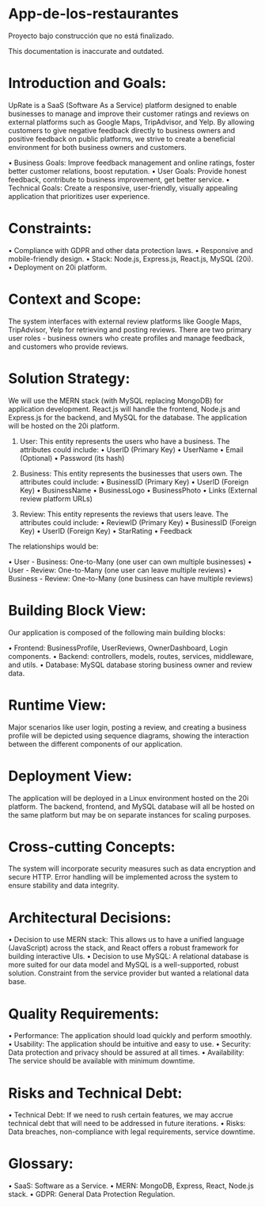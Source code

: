 # App-de-los-restaurantes
Proyecto bajo construcción que no está finalizado.


This documentation is inaccurate and outdated.
# Introduction and Goals:

UpRate is a SaaS (Software As a Service) platform designed to enable businesses to manage and improve their customer ratings and reviews on external platforms such as Google Maps, TripAdvisor, and Yelp. By allowing customers to give negative feedback directly to business owners and positive feedback on public platforms, we strive to create a beneficial environment for both business owners and customers. 

•	Business Goals: Improve feedback management and online ratings, foster better customer relations, boost reputation.
•	User Goals: Provide honest feedback, contribute to business improvement, get better service.
•	Technical Goals: Create a responsive, user-friendly, visually appealing application that prioritizes user experience.


# Constraints:

•	Compliance with GDPR and other data protection laws.
•	Responsive and mobile-friendly design.
•	Stack: Node.js, Express.js, React.js, MySQL (20i).
•	Deployment on 20i platform.


# Context and Scope:

The system interfaces with external review platforms like Google Maps, TripAdvisor, Yelp for retrieving and posting reviews. There are two primary user roles - business owners who create profiles and manage feedback, and customers who provide reviews. 


# Solution Strategy:

We will use the MERN stack (with MySQL replacing MongoDB) for application development. React.js will handle the frontend, Node.js and Express.js for the backend, and MySQL for the database. The application will be hosted on the 20i platform.

1.	User: This entity represents the users who have a business. The attributes could include:
•	UserID (Primary Key)
•	UserName
•	Email (Optional)
•	Password (its hash)

2.	Business: This entity represents the businesses that users own. The attributes could include:
•	BusinessID (Primary Key)
•	UserID (Foreign Key)
•	BusinessName
•	BusinessLogo
•	BusinessPhoto
•	Links (External review platform URLs)

3.	Review: This entity represents the reviews that users leave. The attributes could include:
•	ReviewID (Primary Key)
•	BusinessID (Foreign Key)
•	UserID (Foreign Key)
•	StarRating
•	Feedback

The relationships would be:

•	User - Business: One-to-Many (one user can own multiple businesses)
•	User - Review: One-to-Many (one user can leave multiple reviews)
•	Business - Review: One-to-Many (one business can have multiple reviews)



# Building Block View:

Our application is composed of the following main building blocks:

•	Frontend: BusinessProfile, UserReviews, OwnerDashboard, Login components.
•	Backend: controllers, models, routes, services, middleware, and utils.
•	Database: MySQL database storing business owner and review data.


# Runtime View:

Major scenarios like user login, posting a review, and creating a business profile will be depicted using sequence diagrams, showing the interaction between the different components of our application.


# Deployment View:

The application will be deployed in a Linux environment hosted on the 20i platform. The backend, frontend, and MySQL database will all be hosted on the same platform but may be on separate instances for scaling purposes.


# Cross-cutting Concepts:

The system will incorporate security measures such as data encryption and secure HTTP. Error handling will be implemented across the system to ensure stability and data integrity.


# Architectural Decisions:

•	Decision to use MERN stack: This allows us to have a unified language (JavaScript) across the stack, and React offers a robust framework for building interactive UIs.
•	Decision to use MySQL: A relational database is more suited for our data model and MySQL is a well-supported, robust solution. Constraint from the service provider but wanted a relational data base.


# Quality Requirements:

•	Performance: The application should load quickly and perform smoothly.
•	Usability: The application should be intuitive and easy to use.
•	Security: Data protection and privacy should be assured at all times.
•	Availability: The service should be available with minimum downtime.

# Risks and Technical Debt:

•	Technical Debt: If we need to rush certain features, we may accrue technical debt that will need to be addressed in future iterations.
•	Risks: Data breaches, non-compliance with legal requirements, service downtime.

# Glossary:

•	SaaS: Software as a Service.
•	MERN: MongoDB, Express, React, Node.js stack.
•	GDPR: General Data Protection Regulation.
